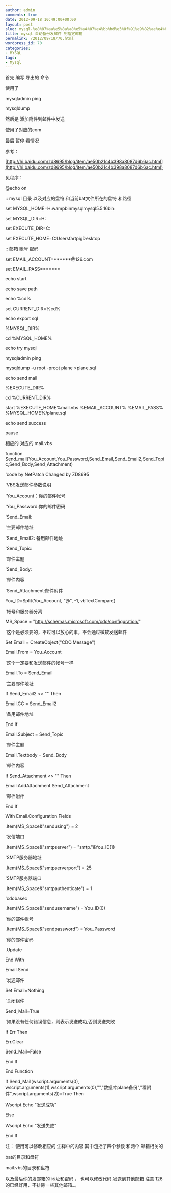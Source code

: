 ```yaml
---
author: admin
comments: true
date: 2012-09-18 10:49:00+00:00
layout: post
slug: mysql-%e8%87%aa%e5%8a%a8%e5%a4%87%e4%bb%bd%e5%8f%91%e9%82%ae%e4%bb%b6-%e5%88%b0%e6%8c%87%e5%ae%9a%e9%82%ae%e7%ae%b1
title: mysql 自动备份发邮件 到指定邮箱
permalink: /2012/09/18/70.html
wordpress_id: 70
categories:
- MYSQL
tags:
- Mysql
---
```






首先 编写 导出的 命令




使用了




mysqladmin ping




mysqldump







然后是 添加附件到邮件中发送




使用了对应的com







最后 暂停 看情况







参考：




[http://hi.baidu.com/zd8695/blog/item/ae50b21c4b398a8087d6b6ac.html](http://hi.baidu.com/zd8695/blog/item/ae50b21c4b398a8087d6b6ac.html)




见程序：




@echo on  

:: mysql 目录 以及对应的盘符 和当前bat文件所在的盘符 和路径  

set MYSQL_HOME=H:wampbinmysqlmysql5.5.16bin  

set MYSQL_DIR=H:  

set EXECUTE_DIR=C:  

set EXECUTE_HOME=C:UsersfartpigDesktop




:: 邮箱 账号 密码  

set EMAIL_ACCOUNT=******@126.com  

set EMAIL_PASS=******




  

echo start










echo save path




echo %cd%  

set CURRENT_DIR=%cd%




echo export sql  

%MYSQL_DIR%  

cd %MYSQL_HOME%




echo try mysql  

mysqladmin ping




mysqldump -u root -proot plane >plane.sql




  

echo send mail  

%EXECUTE_DIR%  

cd %CURRENT_DIR%  

start %EXECUTE_HOME%mail.vbs %EMAIL_ACCOUNT% %EMAIL_PASS% %MYSQL_HOME%/plane.sql




echo send success  

pause







相应的 对应的 mail.vbs







function Send_mail(You_Account,You_Password,Send_Email,Send_Email2,Send_Topic,Send_Body,Send_Attachment)   

'code by NetPatch Changed by ZD8695  

'VBS发送邮件参数说明   

'You_Account：你的邮件帐号   

'You_Password:你的邮件密码   

'Send_Email:   

'主要邮件地址   

'Send_Email2: 备用邮件地址   

'Send_Topic:   

'邮件主题   

'Send_Body:   

'邮件内容   

'Send_Attachment:邮件附件   

You_ID=Split(You_Account, "@", -1, vbTextCompare)   

'帐号和服务器分离   

MS_Space = "http://schemas.microsoft.com/cdo/configuration/"   

'这个是必须要的，不过可以放心的事，不会通过微软发送邮件   

Set Email = CreateObject("CDO.Message")   

Email.From = You_Account   

'这个一定要和发送邮件的帐号一样   

Email.To = Send_Email   

'主要邮件地址   

If Send_Email2 <> "" Then   

Email.CC = Send_Email2   

'备用邮件地址   

End If   

Email.Subject = Send_Topic   

'邮件主题   

Email.Textbody = Send_Body   

'邮件内容   

If Send_Attachment <> "" Then   

Email.AddAttachment Send_Attachment   

'邮件附件   

End If   

With Email.Configuration.Fields   

.Item(MS_Space&"sendusing") = 2   

'发信端口   

.Item(MS_Space&"smtpserver") = "smtp."&You_ID(1)   

'SMTP服务器地址   

.Item(MS_Space&"smtpserverport") = 25   

'SMTP服务器端口   

.Item(MS_Space&"smtpauthenticate") = 1   

'cdobasec   

.Item(MS_Space&"sendusername") = You_ID(0)   

'你的邮件帐号   

.Item(MS_Space&"sendpassword") = You_Password   

'你的邮件密码   

.Update   

End With   

Email.Send   

'发送邮件   

Set Email=Nothing   

'关闭组件   

Send_Mail=True   

'如果没有任何错误信息，则表示发送成功,否则发送失败   

If Err Then   

Err.Clear   

Send_Mail=False   

End If   

End Function




  

If Send_Mail(wscript.arguments(0), wscript.arguments(1),wscript.arguments(0),"","数据库plane备份","看附件",wscript.arguments(2))=True Then   

Wscript.Echo "发送成功"   

Else   

Wscript.Echo "发送失败"   

End If













注： 使用可以修改相应的 注释中的内容 其中包括了四个参数 和两个 邮箱相关的




bat的目录和盘符




mail.vbs的目录和盘符







以及最后你的发邮箱的 地址和密码 ， 也可以修改代码 发送到其他邮箱 注意 126的已经好用，不排除一些其他邮箱。。



